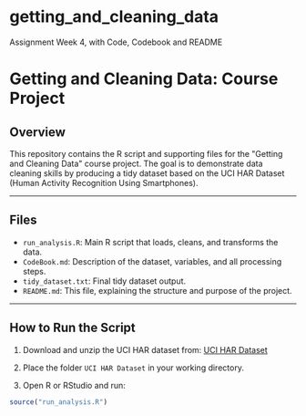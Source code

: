 # getting_and_cleaning_data
Assignment Week 4, with Code, Codebook and README

# Getting and Cleaning Data: Course Project

## Overview

This repository contains the R script and supporting files for the "Getting and Cleaning Data" course project. The goal is to demonstrate data cleaning skills by producing a tidy dataset based on the UCI HAR Dataset (Human Activity Recognition Using Smartphones).

---

## Files

- `run_analysis.R`: Main R script that loads, cleans, and transforms the data.
- `CodeBook.md`: Description of the dataset, variables, and all processing steps.
- `tidy_dataset.txt`: Final tidy dataset output.
- `README.md`: This file, explaining the structure and purpose of the project.

---

## How to Run the Script

1. Download and unzip the UCI HAR dataset from:
   [UCI HAR Dataset](https://archive.ics.uci.edu/ml/datasets/Human+Activity+Recognition+Using+Smartphones)

2. Place the folder `UCI HAR Dataset` in your working directory.

3. Open R or RStudio and run:

```r
source("run_analysis.R")
